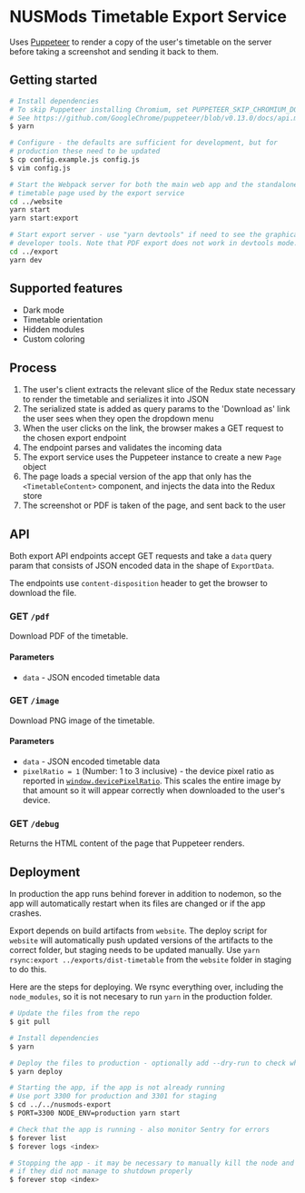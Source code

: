 # NUSMods Timetable Export Service

Uses [Puppeteer][puppeteer] to render a copy of the user's timetable on the server before taking a screenshot and sending it back to them.

## Getting started

```bash
# Install dependencies
# To skip Puppeteer installing Chromium, set PUPPETEER_SKIP_CHROMIUM_DOWNLOAD=1
# See https://github.com/GoogleChrome/puppeteer/blob/v0.13.0/docs/api.md#environment-variables
$ yarn

# Configure - the defaults are sufficient for development, but for
# production these need to be updated
$ cp config.example.js config.js
$ vim config.js

# Start the Webpack server for both the main web app and the standalone
# timetable page used by the export service
cd ../website
yarn start
yarn start:export

# Start export server - use "yarn devtools" if need to see the graphical browser with
# developer tools. Note that PDF export does not work in devtools mode.
cd ../export
yarn dev
```

## Supported features

- Dark mode
- Timetable orientation
- Hidden modules
- Custom coloring

## Process

1. The user's client extracts the relevant slice of the Redux state necessary to render the timetable and serializes it into JSON
1. The serialized state is added as query params to the 'Download as' link the user sees when they open the dropdown menu
1. When the user clicks on the link, the browser makes a GET request to the chosen export endpoint
1. The endpoint parses and validates the incoming data
1. The export service uses the Puppeteer instance to create a new `Page` object
1. The page loads a special version of the app that only has the `<TimetableContent>` component, and injects the data into the Redux store
1. The screenshot or PDF is taken of the page, and sent back to the user

## API

Both export API endpoints accept GET requests and take a `data` query param that consists of JSON encoded data in the shape of `ExportData`.

The endpoints use `content-disposition` header to get the browser to download the file.

### GET `/pdf`

Download PDF of the timetable.

#### Parameters

- `data` - JSON encoded timetable data

### GET `/image`

Download PNG image of the timetable.

#### Parameters

- `data` - JSON encoded timetable data
- `pixelRatio = 1` (Number: 1 to 3 inclusive) - the device pixel ratio as reported in [`window.devicePixelRatio`](https://developer.mozilla.org/en-US/docs/Web/API/Window/devicePixelRatio). This scales the entire image by that amount so it will appear correctly when downloaded to the user's device.

### GET `/debug`

Returns the HTML content of the page that Puppeteer renders.

## Deployment

In production the app runs behind forever in addition to nodemon, so the app will automatically restart when its files are changed or if the app crashes.

Export depends on build artifacts from `website`. The deploy script for `website` will automatically push updated versions of the artifacts to the correct folder, but staging needs to be updated manually. Use `yarn rsync:export ../exports/dist-timetable` from the `website` folder in staging to do this.

Here are the steps for deploying. We rsync everything over, including the `node_modules`, so it is not necesary to run `yarn` in the production folder.

```bash
# Update the files from the repo
$ git pull

# Install dependencies
$ yarn

# Deploy the files to production - optionally add --dry-run to check which files are changed first
$ yarn deploy

# Starting the app, if the app is not already running
# Use port 3300 for production and 3301 for staging
$ cd ../../nusmods-export
$ PORT=3300 NODE_ENV=production yarn start

# Check that the app is running - also monitor Sentry for errors
$ forever list
$ forever logs <index>

# Stopping the app - it may be necessary to manually kill the node and chrome processes
# if they did not manage to shutdown properly
$ forever stop <index>
```

[puppeteer]: https://github.com/GoogleChrome/puppeteer
